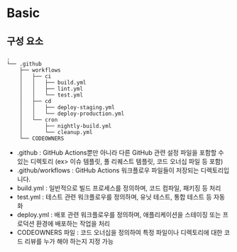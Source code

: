 # Basic

## 구성 요소
```
.
└── .github
    ├── workflows
    │   ├── ci
    │   │   ├── build.yml
    │   │   ├── lint.yml
    │   │   └── test.yml
    │   ├── cd
    │   │   ├── deploy-staging.yml
    │   │   └── deploy-production.yml
    │   └── cron
    │       ├── nightly-build.yml
    │       └── cleanup.yml
    └── CODEOWNERS

```
- .github : GitHub Actions뿐만 아니라 다른 GitHub 관련 설정 파일을 포함할 수 있는 디렉토리 (ex> 이슈 템플릿, 풀 리퀘스트 템플릿, 코드 오너십 파일 등 포함)
- .github/workflows : GitHub Actions 워크플로우 파일들이 저장되는 디렉토리입니다.
- build.yml : 일반적으로 빌드 프로세스를 정의하며, 코드 컴파일, 패키징 등 처리
- test.yml : 테스트 관련 워크플로우를 정의하며, 유닛 테스트, 통합 테스트 등 자동화
- deploy.yml : 배포 관련 워크플로우를 정의하며, 애플리케이션을 스테이징 또는 프로덕션 환경에 배포하는 작업을 처리
- CODEOWNERS 파일 : 코드 오너십을 정의하여 특정 파일이나 디렉토리에 대한 코드 리뷰를 누가 해야 하는지 지정 가능